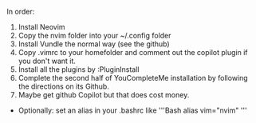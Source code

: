 In order:
1. Install Neovim
1. Copy the nvim folder into your ~/.config folder
1. Install Vundle the normal way (see the github)
1. Copy .vimrc to your homefolder and comment out the copilot plugin if you don't want it.
1. Install all the plugins by :PluginInstall
1. Complete the second half of YouCompleteMe installation by following the directions on its Github.
1. Maybe get github Copilot but that does cost money.

- Optionally: set an alias in your .bashrc like
  '''Bash
  alias vim="nvim"
  '''

